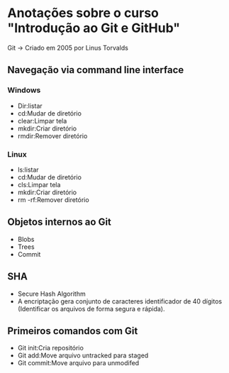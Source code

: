 # Anotações sobre o curso "Introdução ao Git e GitHub"

Git -> Criado em 2005 por Linus Torvalds

## Navegação via command line interface
### Windows
 - Dir:listar
 - cd:Mudar de diretório
 - clear:Limpar tela
 - mkdir:Criar diretório
 - rmdir:Remover diretório
### Linux
 - ls:listar
 - cd:Mudar de diretório
 - cls:Limpar tela
 - mkdir:Criar diretório
 - rm -rf:Remover diretório

## Objetos internos ao Git
 - Blobs
 - Trees
 - Commit
## SHA
 - Secure Hash Algorithm
 - A encriptação gera conjunto de caracteres identificador de 40 dígitos (Identificar os arquivos de forma segura e rápida).

## Primeiros comandos com Git
 - Git init:Cria repositório
 - Git add:Move arquivo untracked para staged
 - Git commit:Move arquivo para unmodifed

